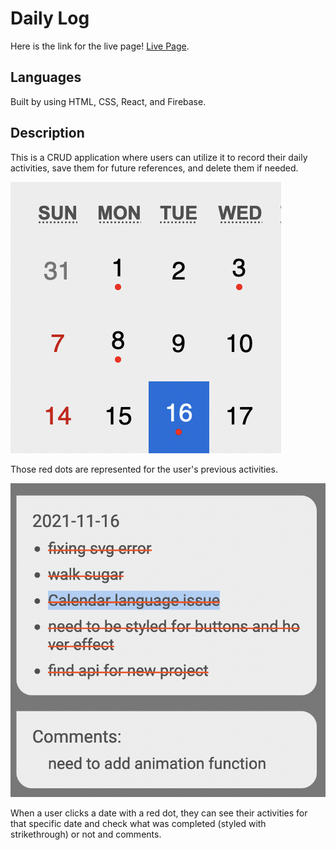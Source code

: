 # Daily Log

Here is the link for the live page! [Live Page](https://seungmin-shin-project-3.netlify.app/).

## Languages

Built by using HTML, CSS, React, and Firebase.

## Description

This is a CRUD application where users can utilize it to record their daily activities, save them for future references, and delete them if needed.


![](src/image/image-1.png)

Those red dots are represented for the user's previous activities. 

![](src/image/image-2.png)

When a user clicks a date with a red dot, they can see their activities for that specific date and check what was completed (styled with strikethrough) or not and comments.

